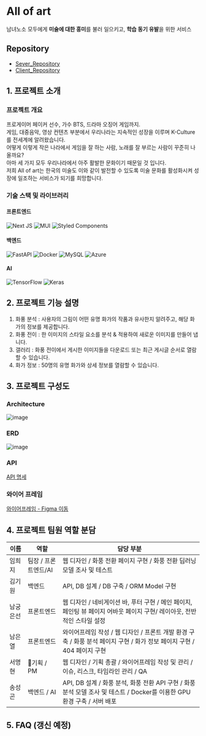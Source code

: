 # All of art
남녀노소 모두에게 **미술에 대한 흥미**를 불러 일으키고, **학습 동기 유발**을 위한 서비스
## Repository 
- [Sever_Repository](https://github.com/ALLofArt/server)
- [Client_Repository](https://github.com/ALLofArt/client)



## 1. 프로젝트 소개
### 프로젝트 개요
프로게이머 페이커 선수, 가수 BTS, 드라마 오징어 게임까지.<br>
게임, 대중음악, 영상 컨텐츠 부분에서 우리나라는 지속적인 성장을 이루며 K-Culture를 전세계에 알려왔습니다.<br>
어떻게 이렇게 작은 나라에서 게임을 잘 하는 사람, 노래를 잘 부르는 사람이 꾸준히 나올까요?<br>
아마 세 가지 모두 우리나라에서 아주 활발한 문화이기 때문일 것 입니다.<br>
저희 All of art는 한국의 미술도 이와 같이 발전할 수 있도록 미술 문화를 활성화시켜 성장에 일조하는 서비스가 되기를 희망합니다.<br>

### 기술 스택 및 라이브러리
#### 프론트엔드
![Next JS](https://img.shields.io/badge/Next-black?style=for-the-badge&logo=next.js&logoColor=white)
![MUI](https://img.shields.io/badge/MUI-%230081CB.svg?style=for-the-badge&logo=material-ui&logoColor=white)
![Styled Components](https://img.shields.io/badge/styled--components-DB7093?style=for-the-badge&logo=styled-components&logoColor=white)
#### 백엔드
![FastAPI](https://img.shields.io/badge/FastAPI-005571?style=for-the-badge&logo=fastapi)
![Docker](https://img.shields.io/badge/docker-%230db7ed.svg?style=for-the-badge&logo=docker&logoColor=white)
![MySQL](https://img.shields.io/badge/mysql-%2300f.svg?style=for-the-badge&logo=mysql&logoColor=white)
![Azure](https://img.shields.io/badge/azure-%230072C6.svg?style=for-the-badge&logo=azure-devops&logoColor=white)
#### AI
![TensorFlow](https://img.shields.io/badge/TensorFlow-%23FF6F00.svg?style=for-the-badge&logo=TensorFlow&logoColor=white)
![Keras](https://img.shields.io/badge/Keras-%23D00000.svg?style=for-the-badge&logo=Keras&logoColor=white)

## 2. 프로젝트 기능 설명

1. 화풍 분석 : 사용자의 그림이 어떤 유명 화가의 작품과 유사한지 알려주고, 해당 화가의 정보를 제공합니다.
2. 화풍 전이 : 한 이미지의 스타일 요소를 분석 & 적용하여 새로운 이미지를 만들어 냅니다.
3. 갤러리 : 화풍 전이에서 게시한 이미지들을 다운로드 또는 최근 게시글 순서로 열람할 수 있습니다.
4. 화가 정보 : 50명의 유명 화가와 상세 정보를 열람할 수 있습니다.

## 3. 프로젝트 구성도
### Architecture
![image](https://user-images.githubusercontent.com/76929823/146011731-0ce333ca-a203-4e3c-81bc-948988e88ba6.png)
### ERD
![image](https://user-images.githubusercontent.com/76929823/146351874-3799ad06-6d6a-4eeb-b0a8-88b0d6842167.png)


### API
[API 명세](http://elice-kdt-2nd-team1.koreacentral.cloudapp.azure.com:5000/docs#/)

### 와이어 프레임
[와이어프레임 - Figma 이동](https://www.figma.com/file/VJbmREbSnjNw92ftBBNQQ7/All-of-Art-%EC%99%80%EC%9D%B4%EC%96%B4%ED%94%84%EB%A0%88%EC%9E%84?node-id=0%3A1)
## 4. 프로젝트 팀원 역할 분담
| 이름 | 역할 | 담당 부분 |
| ------ | ------ | ------ |
| 임희지 | 팀장 / 프론트엔드/AI | 웹 디자인 / 화풍 전환 페이지 구현 / 화풍 전환 딥러닝 모델 조사 및 테스트 |
| 김기원 | 백엔드 | API, DB 설계 / DB 구축 / ORM Model 구현 |
| 남궁은선 | 프론트엔드 | 웹 디자인 / 네비게이션 바, 푸터 구현 / 메인 페이지, 페인팅 뷰 페이지 어바웃 페이지 구현/ 레이아웃, 전반적인 스타일 설정 |
| 남은열 | 프론트엔드 | 와이어프레임 작성 / 웹 디자인 / 프론트 개발 환경 구축 / 화풍 분석 페이지 구현 / 화가 정보 페이지 구현 / 404 페이지 구현 |
| 서명현 | 기획 / PM | 웹 디자인 / 기획 총괄 / 와이어프레임 작성 및 관리  / 이슈, 리스크, 타임라인 관리 / QA |
| 송성곤 | 백엔드 / AI | API, DB 설계 / 화풍 분석, 화풍 전환 API 구현 / 화풍 분석 모델 조사 및 테스트 / Docker를 이용한 GPU 환경 구축 / 서버 배포 |


## 5. FAQ (갱신 예정)
